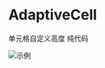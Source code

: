 # AdaptiveCell
单元格自定义高度 纯代码


![示例](https://github.com/Eenie-Meenie/AdaptiveCell/AdaptiveCell/pictureExample/3367014-255120f26d887fce.gif)
